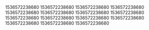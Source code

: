 1536572238680
1536572238680
1536572238680
1536572238680
1536572238680
1536572238680
1536572238680
1536572238680
1536572238680
1536572238680
1536572238680
1536572238680
1536572238680
1536572238680
1536572238680